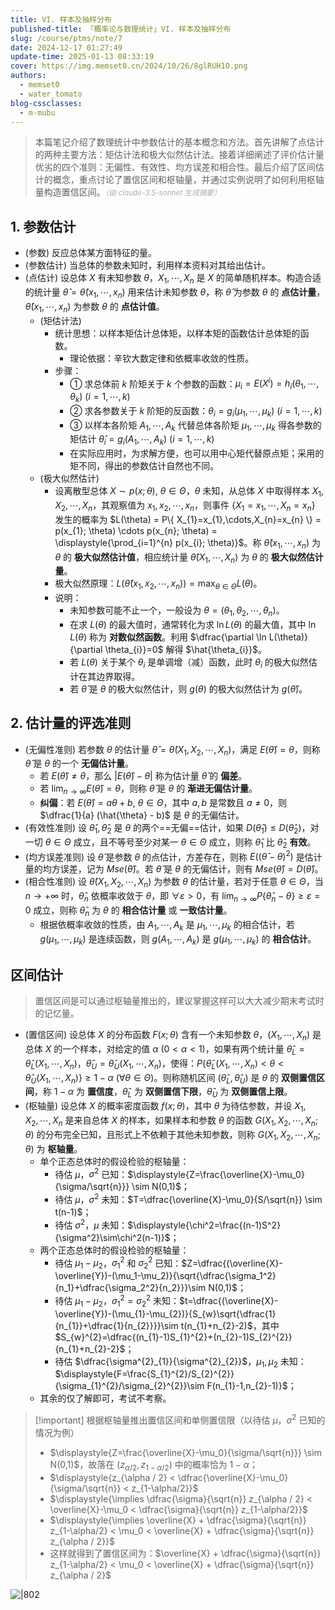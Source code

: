 ```yaml
---
title: VI. 样本及抽样分布
published-title: 「概率论与数理统计」VI. 样本及抽样分布
slug: /course/ptms/note/7
date: 2024-12-17 01:27:49
update-time: 2025-01-13 08:33:19
cover: https://img.memset0.cn/2024/10/26/8glRUH1O.png
authors:
  - memset0
  - water_tomato
blog-cssclasses:
  - m-mubu
---
```


> 本篇笔记介绍了数理统计中参数估计的基本概念和方法。首先讲解了点估计的两种主要方法：矩估计法和极大似然估计法。接着详细阐述了评价估计量优劣的四个准则：无偏性、有效性、均方误差和相合性。最后介绍了区间估计的概念，重点讨论了置信区间和枢轴量，并通过实例说明了如何利用枢轴量构造置信区间。<small style="font-style: italic; opacity: 0.5">（由 claude-3.5-sonnet 生成摘要）</small>

<!-- more -->

## 1. 参数估计

- <span class="m-definition">(参数)</span> 反应总体某方面特征的量。
- <span class="m-definition">(参数估计)</span> 当总体的参数未知时，利用样本资料对其给出估计。
- <span class="m-definition">(点估计)</span> 设总体 $X$ 有未知参数 $\theta$，$X_{1},\cdots,X_{n}$ 是 $X$ 的简单随机样本。构造合适的统计量 $\hat{\theta} = \hat{\theta}(x_{1},\cdots,x_{n})$ 用来估计未知参数 $\theta$，称 $\hat{\theta}$ 为参数 $\theta$ 的 **点估计量**，$\hat{\theta}(x_{1},\cdots,x_{n})$ 为参数 $\theta$ 的 **点估计值**。
    - <span class="m-definition">(矩估计法)</span>
        - 统计思想：以样本矩估计总体矩，以样本矩的函数估计总体矩的函数。
            - 理论依据：辛钦大数定律和依概率收敛的性质。
        - 步骤：
            - ① 求总体前 $k$ 阶矩关于 $k$ 个参数的函数：$\mu_i=E(X^i)=h_i(\theta_1,\cdots,\theta_k)\ (i=1,\cdots,k)$
            - ② 求各参数关于 $k$ 阶矩的反函数：$\theta_i=g_i(\mu_1,\cdots,\mu_k)\ (i=1,\cdots,k)$
            - ③ 以样本各阶矩 $A_{1},\cdots,A_{k}$ 代替总体各阶矩 $\mu_{1},\cdots,\mu_{k}$ 得各参数的矩估计 $\hat{\theta}_i=g_i(A_1,\cdots,A_k)\ (i=1,\cdots,k)$
            - 在实际应用时，为求解方便，也可以用中心矩代替原点矩；采用的矩不同，得出的参数估计自然也不同。
    - <span class="m-definition">(极大似然估计)</span>
        - 设离散型总体 $X \sim p(x;\theta),\ \theta \in \Theta$，$\theta$ 未知，从总体 $X$ 中取得样本 $X_{1},X_{2},\cdots,X_{n}$，其观察值为 $x_{1},x_{2},\cdots,x_{n}$，则事件 $\{ X_{1}=x_{1},\cdots,X_{n}=x_{n} \}$ 发生的概率为 $L(\theta) = P\{ X_{1}=x_{1},\cdots,X_{n}=x_{n} \} = p(x_{1}; \theta) \cdots p(x_{n}; \theta) = \displaystyle{\prod_{i=1}^{n} p(x_{i}; \theta)}$。称 $\hat{\theta}(x_{1},\cdots,x_{n})$ 为 $\theta$ 的 **极大似然估计值**，相应统计量 $\hat{\theta}(X_{1},\cdots,X_n)$ 为 $\theta$ 的 **极大似然估计量**。
        - 极大似然原理：$\displaystyle{L(\hat{\theta} (x_{1},x_{2},\cdots,x_{n})) = \max_{\theta \in \Theta} L(\theta)}$。
        - 说明：
            - 未知参数可能不止一个，一般设为 $\theta=(\theta_{1},\theta_{2},\cdots,\theta_{n})$。
            - 在求 $L(\theta)$ 的最大值时，通常转化为求 $\ln L(\theta)$ 的最大值，其中 $\ln L(\theta)$ 称为 **对数似然函数**。利用 $\dfrac{\partial \ln L(\theta)}{\partial \theta_{i}}=0$ 解得 $\hat{\theta_{i}}$。
            - 若 $L(\theta)$ 关于某个 $\theta_{i}$ 是单调增（减）函数，此时 $\theta_{i}$ 的极大似然估计在其边界取得。
            - 若 $\hat{\theta}$ 是 $\theta$ 的极大似然估计，则 $g(\theta)$ 的极大似然估计为 $g(\hat{\theta})$。

## 2. 估计量的评选准则

- <span class="m-definition">(无偏性准则)</span> 若参数 $\theta$ 的估计量 $\hat{\theta} = \hat{\theta} (X_{1},X_{2},\cdots,X_{n})$，满足 $E(\hat{\theta})=\theta$，则称 $\hat{\theta}$ 是 $\theta$ 的一个 **无偏估计量**。
    - 若 $E(\hat{\theta})\neq \theta$，那么 $\left| E(\hat{\theta}) - \theta \right|$ 称为估计量 $\hat{\theta}$ 的 **偏差**。
    - 若 $\displaystyle{\lim_{ n \to \infty } E(\hat{\theta})  = \theta}$，则称 $\hat{\theta}$ 是 $\theta$ 的 **渐进无偏估计量**。
    - **纠偏**：若 $E(\hat{\theta}) = a \theta + b,\ \theta \in \Theta$，其中 $a,b$ 是常数且 $a\neq0$，则 $\dfrac{1}{a} (\hat{\theta} - b)$ 是 $\theta$ 的无偏估计。
- <span class="m-definition">(有效性准则)</span> 设 $\hat{\theta}_{1}, \hat{\theta}_{2}$ 是 $\theta$ 的两个==无偏==估计，如果 $D(\hat{\theta}_{1}) \leq D(\hat{\theta}_{2})$，对一切 $\theta \in \Theta$ 成立，且不等号至少对某一 $\theta \in \Theta$ 成立，则称 $\hat{\theta}_{1}$ 比 $\hat{\theta}_2$ **有效**。
- <span class="m-definition">(均方误差准则)</span> 设 $\hat{\theta}$ 是参数 $\theta$ 的点估计，方差存在，则称 $E\left(\left( \hat{\theta} - \theta \right)^{2}\right)$ 是估计量的均方误差，记为 $Mse(\hat{\theta})$。若 $\hat{\theta}$ 是 $\theta$ 的无偏估计，则有 $Mse(\hat{\theta}) = D(\hat{\theta})$。
- <span class="m-definition">(相合性准则)</span> 设 $\hat{\theta}(X_{1},X_{2},\cdots,X_{n})$ 为参数 $\theta$ 的估计量，若对于任意 $\theta \in \Theta$，当 $n\to+\infty$ 时，$\hat{\theta}_{n}$ 依概率收敛于 $\theta$，即 $\forall \varepsilon>0$，有 $\displaystyle{\lim_{ n \to \infty } P\left\{ \hat{\theta}_{n} - \theta \right\} \geq \varepsilon} = 0$ 成立，则称 $\hat{\theta}_{n}$ 为 $\theta$ 的 **相合估计量** 或 **一致估计量**。
    - 根据依概率收敛的性质，由 $A_{1},\cdots,A_{k}$ 是 $\mu_{1},\cdots,\mu_{k}$ 的相合估计，若 $g(\mu_{1},\cdots,\mu_{k})$ 是连续函数，则 $g(A_{1},\cdots,A_{k})$ 是 $g(\mu_{1},\cdots,\mu_{k})$ 的 **相合估计**。

## 区间估计

> 置信区间是可以通过枢轴量推出的，建议掌握这样可以大大减少期末考试时的记忆量。

- <span class="m-definition">(置信区间)</span> 设总体 $X$ 的分布函数 $F(x;\theta)$ 含有一个未知参数 $\theta$，$(X_{1},\cdots,X_{n})$ 是总体 $X$ 的一个样本，对给定的值 $\alpha\ (0<\alpha<1)$，如果有两个统计量 $\hat{\theta}_{L} = \hat{\theta}_{L} (X_{1},\cdots,X_{n})$，$\hat{\theta}_{U}= \hat{\theta}_{U}(X_{1},\cdots,X_{n})$，使得：$P\left\{ \hat{\theta}_{L} (X_{1},\cdots,X_{n}) < \theta < \hat{\theta}_{U}(X_{1},\cdots,X_{n}) \right\} \geq 1 - \alpha\ (\forall \theta \in \Theta)$。则称随机区间 $\left( \hat{\theta}_{L}, \hat{\theta}_{U} \right)$ 是 $\theta$ 的 **双侧置信区间**，称 $1-\alpha$ 为 **置信度**，$\hat{\theta}_{L}$ 为 **双侧置信下限**，$\hat{\theta}_{U}$ 为 **双侧置信上限**。
- <span class="m-definition">(枢轴量)</span> 设总体 $X$ 的概率密度函数 $f(x;\theta)$，其中 $\theta$ 为待估参数，并设 $X_{1},X_{2},\cdots,X_{n}$ 是来自总体 $X$ 的样本，如果样本和参数 $\theta$ 的函数 $G(X_{1},X_{2},\cdots,X_{n}; \theta)$ 的分布完全已知，且形式上不依赖于其他未知参数，则称 $G(X_{1},X_{2},\cdots,X_{n};\theta)$ 为 **枢轴量**。
    - 单个正态总体时的假设检验的枢轴量：
        - 待估 $\mu$，$\sigma^{2}$ 已知：$\displaystyle{Z=\frac{\overline{X}-\mu_0}{\sigma/\sqrt{n}}} \sim N(0,1)$；
        - 待估 $\mu$，$\sigma^{2}$ 未知：$T=\dfrac{\overline{X}-\mu_0}{S/\sqrt{n}} \sim t(n-1)$；
        - 待估 $\sigma^{2}$，$\mu$ 未知：$\displaystyle{\chi^2=\frac{(n-1)S^2}{\sigma^2}\sim\chi^2(n-1)}$；
    - 两个正态总体时的假设检验的枢轴量：
        - 待估 $\mu_{1}-\mu_{2}$，$\sigma^{2}_{1}$ 和 $\sigma^{2}_{2}$ 已知：$Z=\dfrac{(\overline{X}-\overline{Y})-(\mu_1-\mu_2)}{\sqrt{\dfrac{\sigma_1^2}{n_1}+\dfrac{\sigma_2^2}{n_2}}}\sim N(0,1)$；
        - 待估 $\mu_{1}-\mu_{2}$，$\sigma^{2}_{1}=\sigma^{2}_{2}$ 未知：$t=\dfrac{(\overline{X}-\overline{Y})-(\mu_{1}-\mu_{2})}{S_{w}\sqrt{\dfrac{1}{n_{1}}+\dfrac{1}{n_{2}}}}\sim t(n_{1}+n_{2}-2)$，其中 $S_{w}^{2}=\dfrac{(n_{1}-1)S_{1}^{2}+(n_{2}-1)S_{2}^{2}}{n_{1}+n_{2}-2}$；
        - 待估 $\dfrac{\sigma^{2}_{1}}{\sigma^{2}_{2}}$，$\mu_{1},\mu_{2}$ 未知：$\displaystyle{F=\frac{S_{1}^{2}/S_{2}^{2}}{\sigma_{1}^{2}/\sigma_{2}^{2}}\sim F(n_{1}-1,n_{2}-1)}$；
    - 其余的仅了解即可，考试不考察。

> [!important] 根据枢轴量推出置信区间和单侧置信限（以待估 $\mu$，$\sigma^{2}$ 已知的情况为例）
>
> -   $\displaystyle{Z=\frac{\overline{X}-\mu_0}{\sigma/\sqrt{n}}} \sim N(0,1)$，故落在 $\left( z_{\alpha / 2}, z_{1-\alpha / 2} \right)$ 中的概率恰为 $1-\alpha$；
> -   $\displaystyle{z_{\alpha / 2} < \dfrac{\overline{X}-\mu_0}{\sigma/\sqrt{n}} < z_{1-\alpha/2}}$
> -   $\displaystyle{\implies \dfrac{\sigma}{\sqrt{n}} z_{\alpha / 2} < \overline{X}-\mu_0 < \dfrac{\sigma}{\sqrt{n}} z_{1-\alpha/2}}$
> -   $\displaystyle{\implies \overline{X} + \dfrac{\sigma}{\sqrt{n}} z_{1-\alpha/2} < \mu_0 < \overline{X} + \dfrac{\sigma}{\sqrt{n}} z_{\alpha / 2}}$
> -   这样就得到了置信区间为：$\overline{X} + \dfrac{\sigma}{\sqrt{n}} z_{1-\alpha/2} < \mu_0 < \overline{X} + \dfrac{\sigma}{\sqrt{n}} z_{\alpha / 2}$

![|802](https://img.memset0.cn/2024/12/29/4KXViWIO.png)
